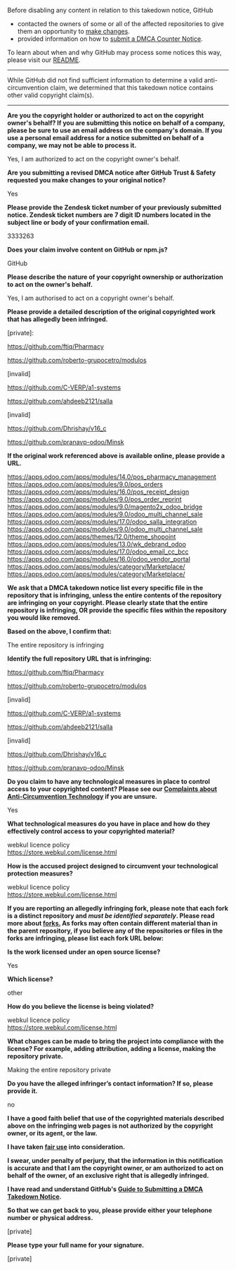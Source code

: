 Before disabling any content in relation to this takedown notice, GitHub
- contacted the owners of some or all of the affected repositories to give them an opportunity to [make changes](https://docs.github.com/en/github/site-policy/dmca-takedown-policy#a-how-does-this-actually-work).
- provided information on how to [submit a DMCA Counter Notice](https://docs.github.com/en/articles/guide-to-submitting-a-dmca-counter-notice).

To learn about when and why GitHub may process some notices this way, please visit our [README](https://github.com/github/dmca/blob/master/README.md#anatomy-of-a-takedown-notice).

---

While GitHub did not find sufficient information to determine a valid anti-circumvention claim, we determined that this takedown notice contains other valid copyright claim(s).

---

**Are you the copyright holder or authorized to act on the copyright owner's behalf? If you are submitting this notice on behalf of a company, please be sure to use an email address on the company's domain. If you use a personal email address for a notice submitted on behalf of a company, we may not be able to process it.**

Yes, I am authorized to act on the copyright owner's behalf.

**Are you submitting a revised DMCA notice after GitHub Trust & Safety requested you make changes to your original notice?**

Yes

**Please provide the Zendesk ticket number of your previously submitted notice. Zendesk ticket numbers are 7 digit ID numbers located in the subject line or body of your confirmation email.**

3333263

**Does your claim involve content on GitHub or npm.js?**

GitHub

**Please describe the nature of your copyright ownership or authorization to act on the owner's behalf.**

Yes, I am authorised to act on a copyright owner's behalf.

**Please provide a detailed description of the original copyrighted work that has allegedly been infringed.**

[private]:

https://github.com/ftiq/Pharmacy

https://github.com/roberto-grupocetro/modulos

[invalid]

https://github.com/C-VERP/a1-systems

https://github.com/ahdeeb2121/salla

[invalid]

https://github.com/Dhrishay/v16_c

https://github.com/pranavp-odoo/Minsk

**If the original work referenced above is available online, please provide a URL.**

https://apps.odoo.com/apps/modules/14.0/pos_pharmacy_management  
https://apps.odoo.com/apps/modules/9.0/pos_orders  
https://apps.odoo.com/apps/modules/16.0/pos_receipt_design  
https://apps.odoo.com/apps/modules/9.0/pos_order_reprint  
https://apps.odoo.com/apps/modules/9.0/magento2x_odoo_bridge  
https://apps.odoo.com/apps/modules/9.0/odoo_multi_channel_sale  
https://apps.odoo.com/apps/modules/17.0/odoo_salla_integration  
https://apps.odoo.com/apps/modules/9.0/odoo_multi_channel_sale  
https://apps.odoo.com/apps/themes/12.0/theme_shopoint  
https://apps.odoo.com/apps/modules/13.0/wk_debrand_odoo  
https://apps.odoo.com/apps/modules/17.0/odoo_email_cc_bcc  
https://apps.odoo.com/apps/modules/16.0/odoo_vendor_portal  
https://apps.odoo.com/apps/modules/category/Marketplace/  
https://apps.odoo.com/apps/modules/category/Marketplace/

**We ask that a DMCA takedown notice list every specific file in the repository that is infringing, unless the entire contents of the repository are infringing on your copyright. Please clearly state that the entire repository is infringing, OR provide the specific files within the repository you would like removed.**

**Based on the above, I confirm that:**

The entire repository is infringing

**Identify the full repository URL that is infringing:**

https://github.com/ftiq/Pharmacy

https://github.com/roberto-grupocetro/modulos

[invalid]

https://github.com/C-VERP/a1-systems

https://github.com/ahdeeb2121/salla

[invalid]

https://github.com/Dhrishay/v16_c

https://github.com/pranavp-odoo/Minsk

**Do you claim to have any technological measures in place to control access to your copyrighted content? Please see our <a href="https://docs.github.com/articles/guide-to-submitting-a-dmca-takedown-notice#complaints-about-anti-circumvention-technology">Complaints about Anti-Circumvention Technology</a> if you are unsure.**

Yes

**What technological measures do you have in place and how do they effectively control access to your copyrighted material?**

webkul licence policy  
https://store.webkul.com/license.html

**How is the accused project designed to circumvent your technological protection measures?**

webkul licence policy  
https://store.webkul.com/license.html

**If you are reporting an allegedly infringing fork, please note that each fork is a distinct repository and <i>must be identified separately</i>. Please read more about <a href="https://docs.github.com/articles/dmca-takedown-policy#b-what-about-forks-or-whats-a-fork">forks.</a> As forks may often contain different material than in the parent repository, if you believe any of the repositories or files in the forks are infringing, please list each fork URL below:**

**Is the work licensed under an open source license?**

Yes

**Which license?**

other

**How do you believe the license is being violated?**

webkul licence policy  
https://store.webkul.com/license.html

**What changes can be made to bring the project into compliance with the license? For example, adding attribution, adding a license, making the repository private.**

Making the entire repository private

**Do you have the alleged infringer’s contact information? If so, please provide it.**

no

**I have a good faith belief that use of the copyrighted materials described above on the infringing web pages is not authorized by the copyright owner, or its agent, or the law.**

**I have taken <a href="https://www.lumendatabase.org/topics/22">fair use</a> into consideration.**

**I swear, under penalty of perjury, that the information in this notification is accurate and that I am the copyright owner, or am authorized to act on behalf of the owner, of an exclusive right that is allegedly infringed.**

**I have read and understand GitHub's <a href="https://docs.github.com/articles/guide-to-submitting-a-dmca-takedown-notice/">Guide to Submitting a DMCA Takedown Notice</a>.**

**So that we can get back to you, please provide either your telephone number or physical address.**

[private]

**Please type your full name for your signature.**

[private]
